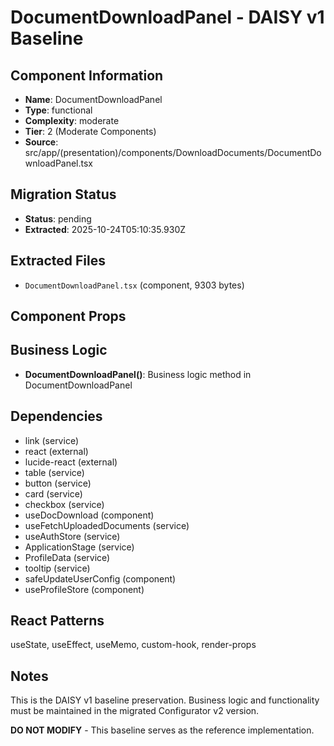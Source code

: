 # DocumentDownloadPanel - DAISY v1 Baseline

## Component Information

- **Name**: DocumentDownloadPanel
- **Type**: functional
- **Complexity**: moderate
- **Tier**: 2 (Moderate Components)
- **Source**: src/app/(presentation)/components/DownloadDocuments/DocumentDownloadPanel.tsx

## Migration Status

- **Status**: pending
- **Extracted**: 2025-10-24T05:10:35.930Z

## Extracted Files

- `DocumentDownloadPanel.tsx` (component, 9303 bytes)

## Component Props



## Business Logic

- **DocumentDownloadPanel()**: Business logic method in DocumentDownloadPanel

## Dependencies

- link (service)
- react (external)
- lucide-react (external)
- table (service)
- button (service)
- card (service)
- checkbox (service)
- useDocDownload (component)
- useFetchUploadedDocuments (service)
- useAuthStore (service)
- ApplicationStage (service)
- ProfileData (service)
- tooltip (service)
- safeUpdateUserConfig (component)
- useProfileStore (component)

## React Patterns

useState, useEffect, useMemo, custom-hook, render-props

## Notes

This is the DAISY v1 baseline preservation. Business logic and functionality
must be maintained in the migrated Configurator v2 version.

**DO NOT MODIFY** - This baseline serves as the reference implementation.
